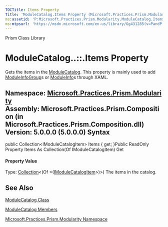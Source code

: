 ```yaml
---
TOCTitle: Items Property
Title: 'ModuleCatalog.Items Property (Microsoft.Practices.Prism.Modularity)'
ms:assetid: 'P:Microsoft.Practices.Prism.Modularity.ModuleCatalog.Items'
ms:mtpsurl: 'https://msdn.microsoft.com/en-us/library/Gg431285(v=PandP.50)'
---
```


Prism Class Library

ModuleCatalog..::.Items Property
================================

Gets the items in the [ModuleCatalog](https://msdn.microsoft.com/t:microsoft.practices.prism.modularity.modulecatalog). This property is mainly used to add [ModuleInfoGroup](https://msdn.microsoft.com/t:microsoft.practices.prism.modularity.moduleinfogroup)s or [ModuleInfo](https://msdn.microsoft.com/t:microsoft.practices.prism.modularity.moduleinfo)s through XAML.

**Namespace:** [Microsoft.Practices.Prism.Modularity](https://msdn.microsoft.com/n:microsoft.practices.prism.modularity)
**Assembly:** Microsoft.Practices.Prism.Composition (in Microsoft.Practices.Prism.Composition.dll) Version: 5.0.0.0 (5.0.0.0)
Syntax
------

<span id="syntaxToggle"></span>public Collection&lt;IModuleCatalogItem&gt; Items { get; }Public ReadOnly Property Items As Collection(Of IModuleCatalogItem) Get
#### Property Value

Type: [Collection](http://msdn2.microsoft.com/en-us/library/ms132397)&lt;(Of &lt;([IModuleCatalogItem](https://msdn.microsoft.com/t:microsoft.practices.prism.modularity.imodulecatalogitem)&gt;)&gt;)
The items in the catalog.

See Also
--------

<span id="seeAlsoToggle"></span>
[ModuleCatalog Class](https://msdn.microsoft.com/t:microsoft.practices.prism.modularity.modulecatalog)

[ModuleCatalog Members](https://msdn.microsoft.com/allmembers.t:microsoft.practices.prism.modularity.modulecatalog)

[Microsoft.Practices.Prism.Modularity Namespace](https://msdn.microsoft.com/n:microsoft.practices.prism.modularity)
